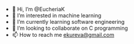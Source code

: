 - 👋 Hi, I’m @EucheriaK
- 👀 I’m interested in machine learning
- 🌱 I’m currently learning software engineering
- 💞️ I’m looking to collaborate on C programming
- 📫 How to reach me ekureva@gmail.com

<!---
EucheriaK/EucheriaK is a ✨ special ✨ repository because its `README.md` (this file) appears on your GitHub profile.
You can click the Preview link to take a look at your changes.
--->
